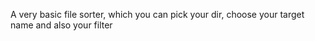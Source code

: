 A very basic file sorter, which you can pick your dir, choose your target name and also your filter
